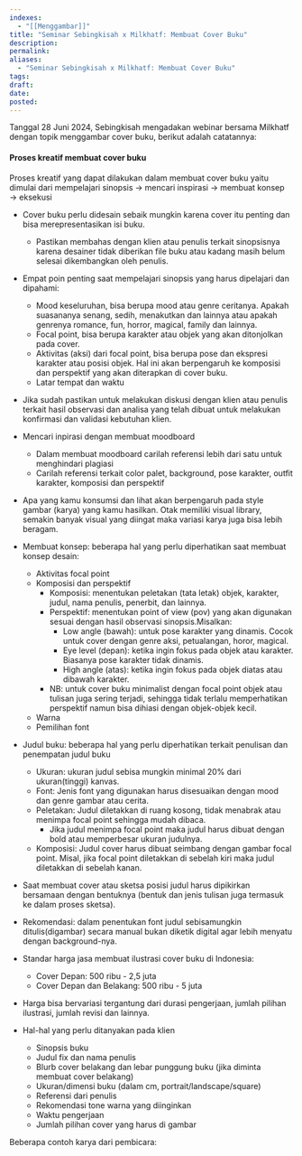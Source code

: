 ```yaml
---
indexes:
  - "[[Menggambar]]"
title: "Seminar Sebingkisah x Milkhatf: Membuat Cover Buku"
description: 
permalink: 
aliases:
  - "Seminar Sebingkisah x Milkhatf: Membuat Cover Buku"
tags: 
draft: 
date: 
posted:
---
```

Tanggal 28 Juni 2024, Sebingkisah mengadakan webinar bersama Milkhatf dengan topik menggambar cover buku, berikut adalah catatannya:

#### Proses kreatif membuat cover buku
Proses kreatif yang dapat dilakukan dalam membuat cover buku yaitu dimulai dari mempelajari sinopsis → mencari inspirasi → membuat konsep → eksekusi

- Cover buku perlu didesain sebaik mungkin karena cover itu penting dan bisa merepresentasikan isi buku.
	- Pastikan membahas dengan klien atau penulis terkait sinopsisnya karena desainer tidak diberikan file buku atau kadang masih belum selesai dikembangkan oleh penulis.

- Empat poin penting saat mempelajari sinopsis yang harus dipelajari dan dipahami:
	- Mood keseluruhan, bisa berupa mood atau genre ceritanya. Apakah suasananya senang, sedih, menakutkan dan lainnya atau apakah genrenya romance, fun, horror, magical, family dan lainnya.
	- Focal point, bisa berupa karakter atau objek yang akan ditonjolkan pada cover.
	- Aktivitas (aksi) dari focal point, bisa berupa pose dan ekspresi karakter atau posisi objek. Hal ini akan berpengaruh ke komposisi dan perspektif yang akan diterapkan di cover buku.
	- Latar tempat dan waktu 
- Jika sudah pastikan untuk melakukan diskusi dengan klien atau penulis terkait hasil observasi dan analisa yang telah dibuat untuk melakukan konfirmasi dan validasi kebutuhan klien.

- Mencari inpirasi dengan membuat moodboard
	- Dalam membuat moodboard carilah referensi lebih dari satu untuk menghindari plagiasi
	- Carilah referensi terkait color palet, background, pose karakter, outfit karakter, komposisi dan perspektif
- Apa yang kamu konsumsi dan lihat akan berpengaruh pada style gambar (karya) yang kamu hasilkan. Otak memiliki visual library, semakin banyak visual yang diingat maka variasi karya juga bisa lebih beragam.

- Membuat konsep: beberapa hal yang perlu diperhatikan saat membuat konsep desain:
	- Aktivitas focal point
	- Komposisi dan perspektif
		- Komposisi: menentukan peletakan (tata letak) objek, karakter, judul, nama penulis, penerbit, dan lainnya.
		- Perspektif: menentukan point of view (pov) yang akan digunakan sesuai dengan hasil observasi sinopsis.Misalkan:
			- Low angle (bawah): untuk pose karakter yang dinamis. Cocok untuk cover dengan genre aksi, petualangan, horor, magical.
			- Eye level (depan): ketika ingin fokus pada objek atau karakter. Biasanya pose karakter tidak dinamis.
			- High angle (atas): ketika ingin fokus pada objek diatas atau dibawah karakter.
		- NB: untuk cover buku minimalist dengan focal point objek atau tulisan juga sering terjadi, sehingga tidak terlalu memperhatikan perspektif namun bisa dihiasi dengan objek-objek kecil.
	- Warna
	- Pemilihan font


- Judul buku: beberapa hal yang perlu diperhatikan terkait penulisan dan penempatan judul buku
	- Ukuran: ukuran judul sebisa mungkin minimal 20% dari ukuran(tinggi) kanvas.
	- Font: Jenis font yang digunakan harus disesuaikan dengan mood dan genre gambar atau cerita.
	- Peletakan: Judul diletakkan di ruang kosong, tidak menabrak atau menimpa focal point sehingga mudah dibaca.
		- Jika judul menimpa focal point maka judul harus dibuat dengan bold atau memperbesar ukuran judulnya.
	- Komposisi: Judul cover harus dibuat seimbang dengan gambar focal point. Misal, jika focal point diletakkan di sebelah kiri maka judul diletakkan di sebelah kanan.
- Saat membuat cover atau sketsa posisi judul harus dipikirkan bersamaan dengan bentuknya (bentuk dan jenis tulisan juga termasuk ke dalam proses sketsa).
- Rekomendasi: dalam penentukan font judul sebisamungkin ditulis(digambar) secara manual bukan diketik digital agar lebih menyatu dengan background-nya.

- Standar harga jasa membuat ilustrasi cover buku di Indonesia:
	- Cover Depan: 500 ribu - 2,5 juta
	- Cover Depan dan Belakang: 500 ribu - 5 juta
- Harga bisa bervariasi tergantung dari durasi pengerjaan, jumlah pilihan ilustrasi, jumlah revisi dan lainnya.


- Hal-hal yang perlu ditanyakan pada klien
	- Sinopsis buku
	- Judul fix dan nama penulis
	- Blurb cover belakang dan lebar punggung buku (jika diminta membuat cover belakang)
	- Ukuran/dimensi buku (dalam cm, portrait/landscape/square)
	- Referensi dari penulis
	- Rekomendasi tone warna yang diinginkan
	- Waktu pengerjaan
	- Jumlah pilihan cover yang harus di gambar


Beberapa contoh karya dari pembicara:
